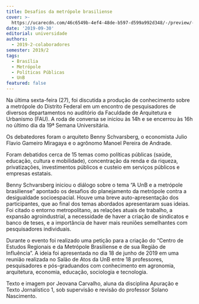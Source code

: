 ```yaml
---
title: Desafios da metrópole brasiliense
cover: >-
  https://ucarecdn.com/46c6549b-4ef4-48de-b597-d599a992d348/-/preview/-/enhance/11/-/sharp/3/
date: '2019-09-30'
editorial: universidade
authors:
  - 2019-2-colaboradores
semester: 2019/2
tags:
  - Brasília
  - Metrópole
  - Políticas Públicas
  - UnB
featured: false
---
```

Na última sexta-feira (27), foi discutida a produção de conhecimento sobre a metrópole do Distrito Federal em um encontro de pesquisadores de diversos departamentos no auditório da Faculdade de Arquitetura e Urbanismo (FAU). A roda de conversa se iniciou às 14h e se encerrou às 16h no último dia da 19ª Semana Universitária.

Os debatedores foram o arquiteto Benny Schvarsberg, o economista Julio Flavio Gameiro Miragaya e o agrônomo Manoel Pereira de Andrade.

Foram debatidos cerca de 15 temas como políticas públicas (saúde, educação, cultura e mobilidade), concentração da renda e da riqueza, privatizações, investimentos públicos e custeio em serviços públicos e empresas estatais.

Benny Schvarsberg iniciou o diálogo sobre o tema “A UnB e a metrópole brasiliense” apontado os desafios do planejamento da metrópole contra a desigualdade socioespacial. Houve uma breve auto-apresentação dos participantes, que ao final dos temas abordados apresentaram suas ideias. Foi citado o entorno metropolitano, as relações atuais de trabalho, a expansão agroindustrial, a necessidade de haver a criação de sindicatos e banco de teses, e a importância de haver mais reuniões semelhantes com pesquisadores individuais.

Durante o evento foi realizado uma petição para a criação do “Centro de Estudos Regionais e da Metrópole Brasiliense e de sua Região de Influência”. A ideia foi apresentada no dia 18 de junho de 2019 em uma reunião realizada no Salão de Atos da UnB entre 18 professores, pesquisadores e pós-graduandos com conhecimento em agronomia, arquitetura, economia, educação, sociologia e tecnologia.



Texto e imagem por Jeovana Carvalho, aluna da disciplina Apuração e Texto Jornalístico 1, sob supervisão e revisão do professor Solano Nascimento.
